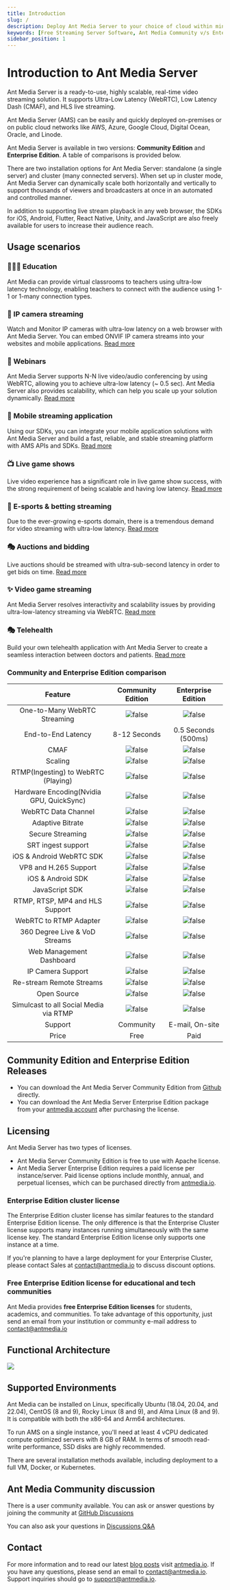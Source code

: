 ```yaml
---
title: Introduction
slug: /
description: Deploy Ant Media Server to your choice of cloud within minutes.
keywords: [Free Streaming Server Software, Ant Media Community v/s Enterprise Edition, Use Cases, Streaming Software for Classroom, Live Streaming Server Software]
sidebar_position: 1
---
```



# Introduction to Ant Media Server

Ant Media Server is a ready-to-use, highly scalable, real-time video streaming solution. It supports Ultra-Low Latency (WebRTC), Low Latency Dash (CMAF), and HLS live streaming.

Ant Media Server (AMS) can be easily and quickly deployed on-premises or on public cloud networks like AWS, Azure, Google Cloud, Digital Ocean, Oracle, and Linode.

Ant Media Server is available in two versions: **Community Edition** and **Enterprise Edition**. A table of comparisons is provided below.

There are two installation options for Ant Media Server: standalone (a single server) and cluster (many connected servers).
When set up in cluster mode, Ant Media Server can dynamically scale both horizontally and vertically to support thousands of viewers and broadcasters at once in an automated and controlled manner.

In addition to supporting live stream playback in any web browser, the SDKs for iOS, Android, Flutter, React Native, Unity, and JavaScript are also freely available for users to increase their audience reach.

## Usage scenarios

### 👨🏽‍💻 Education

Ant Media can provide virtual classrooms to teachers using ultra-low latency technology, enabling teachers to connect with the audience using 1-1 or 1-many connection types.

### 🤖 IP camera streaming

Watch and Monitor IP cameras with ultra-low latency on a web browser with Ant Media Server. You can embed ONVIF IP camera streams into your websites and mobile applications. [Read more](https://antmedia.io/solutions/ip-camera-streaming/)

### 🙇 Webinars

Ant Media Server supports N-N live video/audio conferencing by using WebRTC, allowing you to achieve ultra-low latency (~ 0.5 sec). Ant Media Server also provides scalability, which can help you scale up your solution dynamically. [Read more](https://antmedia.io/solutions/webinar-e-learning-virtual-classroom/) 

### 👾 Mobile streaming application

Using our SDKs, you can integrate your mobile application solutions with Ant Media Server and build a fast, reliable, and stable streaming platform with AMS APIs and SDKs. [Read more](https://antmedia.io/docs/category/sdk-integration/) 

### 📺 Live game shows

Live video experience has a significant role in live game show success, with the strong requirement of being scalable and having low latency. [Read more](https://antmedia.io/solutions/media-entertainment/) 

### 🎯 E-sports & betting streaming   

Due to the ever-growing e-sports domain, there is a tremendous demand for video streaming with ultra-low latency. [Read more](https://antmedia.io/solutions/video-game-streaming/)

### 🎭 Auctions and bidding 

Live auctions should be streamed with ultra-sub-second latency in order to get bids on time. [Read more](https://antmedia.io/solutions/auction-bidding/)

### ✨ Video game streaming 

Ant Media Server resolves interactivity and scalability issues by providing ultra-low-latency streaming via WebRTC. [Read more](https://antmedia.io/solutions/video-game-streaming/)

### 🎭 Telehealth

Build your own telehealth application with Ant Media Server to create a seamless interaction between doctors and patients. [Read more](https://antmedia.io/solutions/telehealth/)

### Community and Enterprise Edition comparison

|               **Feature**               |         **Community Edition**         |        **Enterprise Edition**        |
| :----------------------------------------: | :-------------------------------------: | :------------------------------------: |
|       One-to-Many WebRTC Streaming       | ![false](@site/static/img/cross.png ) | ![false](@site/static/img/tick.png ) |
|            End-to-End Latency            |             8-12 Seconds             |         0.5 Seconds (500ms)         |
|                   CMAF                   | ![false](@site/static/img/cross.png ) | ![false](@site/static/img/tick.png ) |
|                 Scaling                 | ![false](@site/static/img/cross.png ) | ![false](@site/static/img/tick.png ) |
|   RTMP(Ingesting) to WebRTC (Playing)   | ![false](@site/static/img/cross.png ) | ![false](@site/static/img/tick.png ) |
| Hardware Encoding(Nvidia GPU, QuickSync) | ![false](@site/static/img/cross.png ) | ![false](@site/static/img/tick.png ) |
|           WebRTC Data Channel           | ![false](@site/static/img/cross.png ) | ![false](@site/static/img/tick.png ) |
|             Adaptive Bitrate             | ![false](@site/static/img/cross.png ) | ![false](@site/static/img/tick.png ) |
|             Secure Streaming             | ![false](@site/static/img/cross.png ) | ![false](@site/static/img/tick.png ) |
|            SRT ingest support            | ![false](@site/static/img/cross.png ) | ![false](@site/static/img/tick.png ) |
|         iOS & Android WebRTC SDK         | ![false](@site/static/img/cross.png ) | ![false](@site/static/img/tick.png ) |
|          VP8 and H.265 Support          | ![false](@site/static/img/cross.png ) | ![false](@site/static/img/tick.png ) |
|          iOS & Android SDK          | ![false](@site/static/img/tick.png ) | ![false](@site/static/img/tick.png ) |
|              JavaScript SDK              | ![false](@site/static/img/tick.png ) | ![false](@site/static/img/tick.png ) |
|     RTMP, RTSP, MP4 and HLS Support     | ![false](@site/static/img/tick.png ) | ![false](@site/static/img/tick.png ) |
|          WebRTC to RTMP Adapter          | ![false](@site/static/img/tick.png ) | ![false](@site/static/img/tick.png ) |
|      360 Degree Live & VoD Streams      | ![false](@site/static/img/tick.png ) | ![false](@site/static/img/tick.png ) |
|         Web Management Dashboard         | ![false](@site/static/img/tick.png ) | ![false](@site/static/img/tick.png ) |
|            IP Camera Support            | ![false](@site/static/img/tick.png ) | ![false](@site/static/img/tick.png ) |
|         Re-stream Remote Streams         | ![false](@site/static/img/tick.png ) | ![false](@site/static/img/tick.png ) |
|               Open Source               | ![false](@site/static/img/tick.png ) | ![false](@site/static/img/tick.png ) |
|  Simulcast to all Social Media via RTMP  | ![false](@site/static/img/tick.png ) | ![false](@site/static/img/tick.png ) |
|                 Support                 |               Community               |           E-mail, On-site           |
|                  Price                  |                 Free                 |                 Paid                 |

## Community Edition and Enterprise Edition Releases

 - You can download the Ant Media Server Community Edition from
   [Github](https://github.com/ant-media/Ant-Media-Server/releases/)
   directly.
 - You can download the Ant Media Server Enterprise Edition package from your
   [antmedia account](https://antmedia.io/my-account/) after purchasing the license.

## Licensing

Ant Media Server has two types of licenses.

 - Ant Media Server Community Edition is free to use with Apache
   license.
- Ant Media Server Enterprise Edition requires a paid license per instance/server. Paid license options include monthly, annual, and perpetual licenses, which can be purchased directly from [antmedia.io](https://antmedia.io).

### Enterprise Edition cluster license

The Enterprise Edition cluster license has similar features to the standard Enterprise Edition license. The only difference is that the Enterprise Cluster license supports many instances running simultaneously with the same license key. The standard Enterprise Edition license only supports one instance at a time.

If you're planning to have a large deployment for your Enterprise Cluster, please contact Sales at [contact@antmedia.io](mailto:contact@antmedia.io) to discuss discount options.

### Free Enterprise Edition license for educational and tech communities

Ant Media provides **free Enterprise Edition licenses** for students, academics, and communities. To take advantage of this opportunity, just send an email from your institution or community e-mail address to [contact@antmedia.io](mailto:contact@antmedia.io)

## Functional Architecture

**![](@site/static/img/image-1648754379709.png)**

## Supported Environments

Ant Media can be installed on Linux, specifically Ubuntu (18.04, 20.04, and 22.04), CentOS (8 and 9), Rocky Linux (8 and 9), and Alma Linux (8 and 9). It is compatible with both the x86-64 and Arm64 architectures.

To run AMS on a single instance, you'll need at least 4 vCPU dedicated compute optimized servers with 8 GB of RAM. In terms of smooth read-write performance, SSD disks are highly recommended.

There are several installation methods available, including deployment to a full VM, Docker, or Kubernetes.

## Ant Media Community discussion

There is a user community available. You can ask or answer questions by joining the community at [GitHub Discussions](https://github.com/orgs/ant-media/discussions)

You can also ask your questions in [Discussions Q&A](https://github.com/orgs/ant-media/discussions/categories/q-a)

## Contact

For more information and to read our latest [blog posts](https://antmedia.io/blog/) visit [antmedia.io](https://antmedia.io/). If you have any questions, please send an email to [contact@antmedia.io](mailto:contact@antmedia.io). Support inquiries should go to [support@antmedia.io](mailto:support@antmedia.io).
